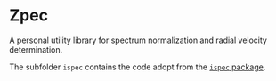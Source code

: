# Zpec

A personal utility library for spectrum normalization and radial velocity determination.

The subfolder `ispec` contains the code adopt from the [`ispec` package](https://github.com/marblestation/iSpec).